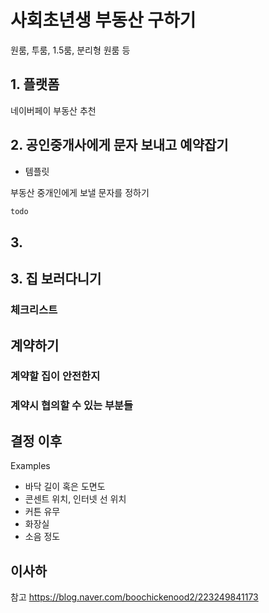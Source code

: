 # 사회초년생 부동산 구하기

원룸, 투룸, 1.5룸, 분리형 원룸 등

## 1. 플랫폼

네이버페이 부동산 추천

## 2. 공인중개사에게 문자 보내고 예약잡기

- 템플릿

부동산 중개인에게 보낼 문자를 정하기

```md
todo
```

## 3. 

## 3. 집 보러다니기

### 체크리스트

## 계약하기

### 계약할 집이 안전한지

### 계약시 협의할 수 있는 부분들

## 결정 이후

Examples 

- 바닥 길이 혹은 도면도
- 콘센트 위치, 인터넷 선 위치
- 커튼 유무
- 화장실
- 소음 정도

## 이사하

참고
https://blog.naver.com/boochickenood2/223249841173
